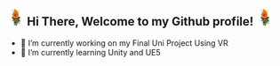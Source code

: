 <h2> <img src="https://github.com/6304673J8/6304673J8/blob/main/dynamic/Torch256x256.gif" width="30"> Hi There, Welcome to my Github profile! <img src="https://github.com/6304673J8/6304673J8/blob/main/dynamic/Torch256x256.gif" width="30"></h2>

- 🔭 I’m currently working on my Final Uni Project Using VR
- 🌱 I’m currently learning Unity and UE5 
<!--
**6304673J8/6304673J8** is a ✨ _special_ ✨ repository because its `README.md` (this file) appears on your GitHub profile.

Here are some ideas to get you started:

- 🔭 I’m currently working on ...
- 🌱 I’m currently learning ...
- 👯 I’m looking to collaborate on ...
- 🤔 I’m looking for help with ...
- 💬 Ask me about ...
- 📫 How to reach me: ...
- 😄 Pronouns: ...
- ⚡ Fun fact: ...
-->
